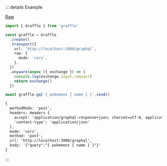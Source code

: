 ::: details Example

<div class="ExampleSnippet">
<a href="../../examples/transport-http/raw">Raw</a>

<!-- dprint-ignore-start -->
```ts twoslash
import { Graffle } from 'graffle'

const graffle = Graffle
  .create()
  .transport({
    url: `http://localhost:3000/graphql`,
    raw: {
      mode: `cors`,
    },
  })
  .anyware(async ({ exchange }) => {
    console.log(exchange.input.request)
    return exchange()
  })

await graffle.gql`{ pokemons { name } }`.send()
```
<!-- dprint-ignore-end -->

<!-- dprint-ignore-start -->
```txt
{
  methodMode: 'post',
  headers: Headers {
    accept: 'application/graphql-response+json; charset=utf-8, application/json; charset=utf-8',
    'content-type': 'application/json'
  },
  mode: 'cors',
  method: 'post',
  url: 'http://localhost:3000/graphql',
  body: '{"query":"{ pokemons { name } }"}'
}
```
<!-- dprint-ignore-end -->

</div>
:::
